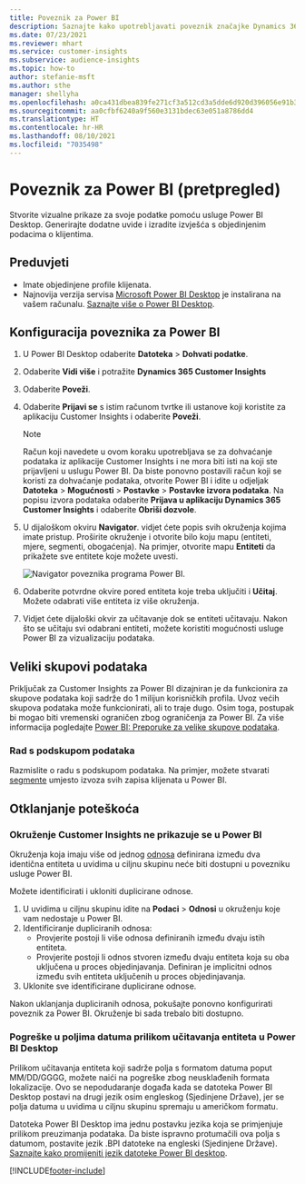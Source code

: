 ```yaml
---
title: Poveznik za Power BI
description: Saznajte kako upotrebljavati poveznik značajke Dynamics 365 Customer Insights u programu Power BI.
ms.date: 07/23/2021
ms.reviewer: mhart
ms.service: customer-insights
ms.subservice: audience-insights
ms.topic: how-to
author: stefanie-msft
ms.author: sthe
manager: shellyha
ms.openlocfilehash: a0ca431dbea839fe271cf3a512cd3a5dde6d920d396056e91b33bcf7ed84272a
ms.sourcegitcommit: aa0cfbf6240a9f560e3131bdec63e051a8786dd4
ms.translationtype: HT
ms.contentlocale: hr-HR
ms.lasthandoff: 08/10/2021
ms.locfileid: "7035498"
---
```

# <a name="connector-for-power-bi-preview"></a>Poveznik za Power BI (pretpregled)

Stvorite vizualne prikaze za svoje podatke pomoću usluge Power BI Desktop. Generirajte dodatne uvide i izradite izvješća s objedinjenim podacima o klijentima.

## <a name="prerequisites"></a>Preduvjeti

- Imate objedinjene profile klijenata.
- Najnovija verzija servisa [Microsoft Power BI Desktop](https://powerbi.microsoft.com/desktop/) je instalirana na vašem računalu. [Saznajte više o Power BI Desktop](/power-bi/desktop-what-is-desktop).

## <a name="configure-the-connector-for-power-bi"></a>Konfiguracija poveznika za Power BI

1. U Power BI Desktop odaberite **Datoteka** > **Dohvati podatke**.

1. Odaberite **Vidi više** i potražite **Dynamics 365 Customer Insights**

1. Odaberite **Poveži**.

1. Odaberite **Prijavi se** s istim računom tvrtke ili ustanove koji koristite za aplikaciju Customer Insights i odaberite **Poveži**.
   > [!NOTE]
   > Račun koji navedete u ovom koraku upotrebljava se za dohvaćanje podataka iz aplikacije Customer Insights i ne mora biti isti na koji ste prijavljeni u uslugu Power BI. Da biste ponovno postavili račun koji se koristi za dohvaćanje podataka, otvorite Power BI i idite u odjeljak **Datoteka** > **Mogućnosti** > **Postavke** > **Postavke izvora podataka**. Na popisu izvora podataka odaberite **Prijava u aplikaciju Dynamics 365 Customer Insights** i odaberite **Obriši dozvole**.  

1. U dijaloškom okviru **Navigator**. vidjet ćete popis svih okruženja kojima imate pristup. Proširite okruženje i otvorite bilo koju mapu (entiteti, mjere, segmenti, obogaćenja). Na primjer, otvorite mapu **Entiteti** da prikažete sve entitete koje možete uvesti.

   ![Navigator poveznika programa Power BI.](media/power-bi-navigator.png "Navigator poveznika programa Power BI")

1. Odaberite potvrdne okvire pored entiteta koje treba uključiti i **Učitaj**. Možete odabrati više entiteta iz više okruženja.

1. Vidjet ćete dijaloški okvir za učitavanje dok se entiteti učitavaju. Nakon što se učitaju svi odabrani entiteti, možete koristiti mogućnosti usluge Power BI za vizualizaciju podataka.

## <a name="large-data-sets"></a>Veliki skupovi podataka

Priključak za Customer Insights za Power BI dizajniran je da funkcionira za skupove podataka koji sadrže do 1 milijun korisničkih profila. Uvoz većih skupova podataka može funkcionirati, ali to traje dugo. Osim toga, postupak bi mogao biti vremenski ograničen zbog ograničenja za Power BI. Za više informacija pogledajte [Power BI: Preporuke za velike skupove podataka](/power-bi/admin/service-premium-what-is#large-datasets). 

### <a name="work-with-a-subset-of-data"></a>Rad s podskupom podataka

Razmislite o radu s podskupom podataka. Na primjer, možete stvarati [segmente](segments.md) umjesto izvoza svih zapisa klijenata u Power BI.

## <a name="troubleshooting"></a>Otklanjanje poteškoća

### <a name="customer-insights-environment-doesnt-show-in-power-bi"></a>Okruženje Customer Insights ne prikazuje se u Power BI

Okruženja koja imaju više od jednog [odnosa](relationships.md) definirana između dva identična entiteta u uvidima u ciljnu skupinu neće biti dostupni u povezniku usluge Power BI.

Možete identificirati i ukloniti duplicirane odnose.

1. U uvidima u ciljnu skupinu idite na **Podaci** > **Odnosi** u okruženju koje vam nedostaje u Power BI.
2. Identificiranje dupliciranih odnosa:
   - Provjerite postoji li više odnosa definiranih između dvaju istih entiteta.
   - Provjerite postoji li odnos stvoren između dvaju entiteta koja su oba uključena u proces objedinjavanja. Definiran je implicitni odnos između svih entiteta uključenih u proces objedinjavanja.
3. Uklonite sve identificirane duplicirane odnose.

Nakon uklanjanja dupliciranih odnosa, pokušajte ponovno konfigurirati poveznik za Power BI. Okruženje bi sada trebalo biti dostupno.

### <a name="errors-on-date-fields-when-loading-entities-in-power-bi-desktop"></a>Pogreške u poljima datuma prilikom učitavanja entiteta u Power BI Desktop

Prilikom učitavanja entiteta koji sadrže polja s formatom datuma poput MM/DD/GGGG, možete naići na pogreške zbog neusklađenih formata lokalizacije. Ovo se nepodudaranje događa kada se datoteka Power BI Desktop postavi na drugi jezik osim engleskog (Sjedinjene Države), jer se polja datuma u uvidima u ciljnu skupinu spremaju u američkom formatu.

Datoteka Power BI Desktop ima jednu postavku jezika koja se primjenjuje prilikom preuzimanja podataka. Da biste ispravno protumačili ova polja s datumom, postavite jezik .BPI datoteke na engleski (Sjedinjene Države). [Saznajte kako promijeniti jezik datoteke Power BI desktop](/power-bi/fundamentals/supported-languages-countries-regions.md#choose-the-locale-for-importing-data-into-power-bi-desktop).

[!INCLUDE[footer-include](../includes/footer-banner.md)]
